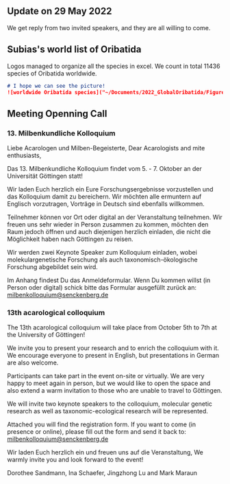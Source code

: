 ## Update on 29 May 2022
We get reply from two invited speakers, and they are all willing to come. 

## Subias's world list of Oribatida
Logos managed to organize all the species in excel. We count in total 11436 species of Oribatida worldwide.

```markdown
# I hope we can see the picture!
![worldwide Oribatida species]("~/Documents/2022_GlobalOribatida/Figure/species by year.png")
```

## Meeting Openning Call
### 13. Milbenkundliche Kolloquium
Liebe Acarologen und Milben-Begeisterte, Dear Acarologists and mite enthusiasts, 
 
Das 13. Milbenkundliche Kolloquium findet vom 5. - 7. Oktober an der Universität Göttingen statt! 
 
Wir laden Euch herzlich ein Eure Forschungsergebnisse vorzustellen und das Kolloquium damit zu bereichern. Wir möchten alle ermuntern auf Englisch vorzutragen, Vorträge in Deutsch sind ebenfalls willkommen.
 
Teilnehmer können vor Ort oder digital an der Veranstaltung teilnehmen. Wir freuen uns sehr wieder in Person zusammen zu kommen, möchten den Raum jedoch öffnen und auch diejenigen herzlich einladen, die nicht die Möglichkeit haben nach Göttingen zu reisen.
 
Wir werden zwei Keynote Speaker zum Kolloquium einladen, wobei molekulargenetische Forschung als auch taxonomisch-ökologische Forschung abgebildet sein wird.
 
Im Anhang findest Du das Anmeldeformular. Wenn Du kommen willst (in Person oder digital) schick bitte das Formular ausgefüllt zurück an: milbenkolloquium@senckenberg.de
 
### 13th acarological colloquium
The 13th acarological colloquium will take place from October 5th to 7th at the University of Göttingen!
 
We invite you to present your research and to enrich the colloquium with it. We encourage everyone to present in English, but presentations in German are also welcome.
 
Participants can take part in the event on-site or virtually. We are very happy to meet again in person, but we would like to open the space and also extend a warm invitation to those who are unable to travel to Göttingen.
 
We will invite two keynote speakers to the colloquium, molecular genetic research as well as taxonomic-ecological research will be represented.

Attached you will find the registration form. If you want to come (in presence or online), please fill out the form and send it back to: milbenkolloquium@senckenberg.de

Wir laden Euch herzlich ein und freuen uns auf die Veranstaltung, We warmly invite you and look forward to the event!
 
Dorothee Sandmann, Ina Schaefer, Jingzhong Lu and Mark Maraun
